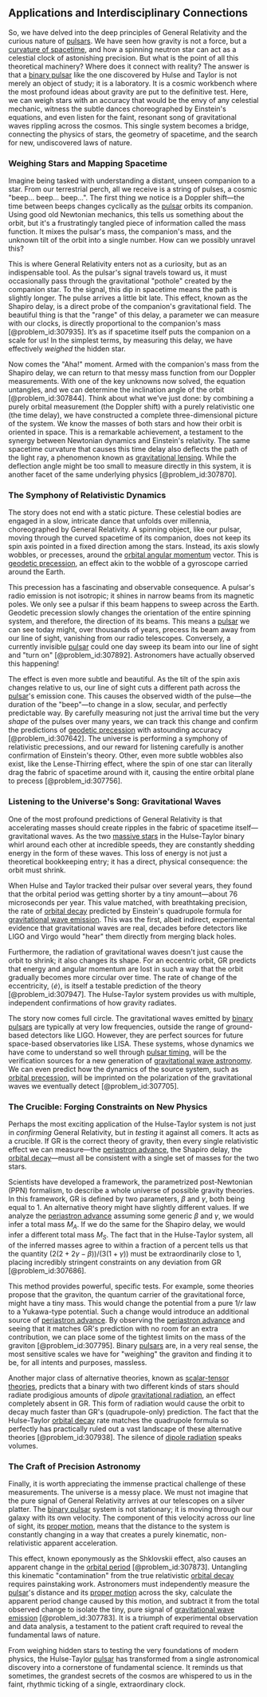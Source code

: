 ## Applications and Interdisciplinary Connections

So, we have delved into the deep principles of General Relativity and the curious nature of [pulsars](@article_id:203020). We have seen how gravity is not a force, but a [curvature of spacetime](@article_id:188986), and how a spinning neutron star can act as a celestial clock of astonishing precision. But what is the point of all this theoretical machinery? Where does it connect with reality? The answer is that a [binary pulsar](@article_id:157135) like the one discovered by Hulse and Taylor is not merely an object of study; it is a laboratory. It is a cosmic workbench where the most profound ideas about gravity are put to the definitive test. Here, we can weigh stars with an accuracy that would be the envy of any celestial mechanic, witness the subtle dances choreographed by Einstein's equations, and even listen for the faint, resonant song of gravitational waves rippling across the cosmos. This single system becomes a bridge, connecting the physics of stars, the geometry of spacetime, and the search for new, undiscovered laws of nature.

### Weighing Stars and Mapping Spacetime

Imagine being tasked with understanding a distant, unseen companion to a star. From our terrestrial perch, all we receive is a string of pulses, a cosmic "beep... beep... beep...". The first thing we notice is a Doppler shift—the time between beeps changes cyclically as the [pulsar](@article_id:160867) orbits its companion. Using good old Newtonian mechanics, this tells us something about the orbit, but it's a frustratingly tangled piece of information called the mass function. It mixes the pulsar's mass, the companion's mass, and the unknown tilt of the orbit into a single number. How can we possibly unravel this?

This is where General Relativity enters not as a curiosity, but as an indispensable tool. As the pulsar's signal travels toward us, it must occasionally pass through the gravitational "pothole" created by the companion star. To the signal, this dip in spacetime means the path is slightly longer. The pulse arrives a little bit late. This effect, known as the Shapiro delay, is a direct probe of the companion's gravitational field. The beautiful thing is that the "range" of this delay, a parameter we can measure with our clocks, is directly proportional to the companion's mass [@problem_id:307935]. It’s as if spacetime itself puts the companion on a scale for us! In the simplest terms, by measuring this delay, we have effectively *weighed* the hidden star.

Now comes the "Aha!" moment. Armed with the companion's mass from the Shapiro delay, we can return to that messy mass function from our Doppler measurements. With one of the key unknowns now solved, the equation untangles, and we can determine the inclination angle of the orbit [@problem_id:307844]. Think about what we've just done: by combining a purely orbital measurement (the Doppler shift) with a purely relativistic one (the time delay), we have constructed a complete three-dimensional picture of the system. We know the masses of both stars and how their orbit is oriented in space. This is a remarkable achievement, a testament to the synergy between Newtonian dynamics and Einstein's relativity. The same spacetime curvature that causes this time delay also deflects the path of the light ray, a phenomenon known as [gravitational lensing](@article_id:158506). While the deflection angle might be too small to measure directly in this system, it is another facet of the same underlying physics [@problem_id:307870].

### The Symphony of Relativistic Dynamics

The story does not end with a static picture. These celestial bodies are engaged in a slow, intricate dance that unfolds over millennia, choreographed by General Relativity. A spinning object, like our pulsar, moving through the curved spacetime of its companion, does not keep its spin axis pointed in a fixed direction among the stars. Instead, its axis slowly wobbles, or precesses, around the [orbital angular momentum](@article_id:190809) vector. This is [geodetic precession](@article_id:160365), an effect akin to the wobble of a gyroscope carried around the Earth.

This precession has a fascinating and observable consequence. A pulsar's radio emission is not isotropic; it shines in narrow beams from its magnetic poles. We only see a pulsar if this beam happens to sweep across the Earth. Geodetic precession slowly changes the orientation of the entire spinning system, and therefore, the direction of its beams. This means a [pulsar](@article_id:160867) we can see today might, over thousands of years, precess its beam away from our line of sight, vanishing from our radio telescopes. Conversely, a currently invisible [pulsar](@article_id:160867) could one day sweep its beam into our line of sight and "turn on" [@problem_id:307892]. Astronomers have actually observed this happening!

The effect is even more subtle and beautiful. As the tilt of the spin axis changes relative to us, our line of sight cuts a different path across the [pulsar](@article_id:160867)'s emission cone. This causes the observed width of the pulse—the duration of the "beep"—to change in a slow, secular, and perfectly predictable way. By carefully measuring not just the arrival time but the very *shape* of the pulses over many years, we can track this change and confirm the predictions of [geodetic precession](@article_id:160365) with astounding accuracy [@problem_id:307642]. The universe is performing a symphony of relativistic precessions, and our reward for listening carefully is another confirmation of Einstein's theory. Other, even more subtle wobbles also exist, like the Lense-Thirring effect, where the spin of one star can literally drag the fabric of spacetime around with it, causing the entire orbital plane to precess [@problem_id:307756].

### Listening to the Universe's Song: Gravitational Waves

One of the most profound predictions of General Relativity is that accelerating masses should create ripples in the fabric of spacetime itself—gravitational waves. As the two [massive stars](@article_id:159390) in the Hulse-Taylor binary whirl around each other at incredible speeds, they are constantly shedding energy in the form of these waves. This loss of energy is not just a theoretical bookkeeping entry; it has a direct, physical consequence: the orbit must shrink.

When Hulse and Taylor tracked their pulsar over several years, they found that the orbital period was getting shorter by a tiny amount—about 76 microseconds per year. This value matched, with breathtaking precision, the rate of [orbital decay](@article_id:159770) predicted by Einstein's quadrupole formula for [gravitational wave emission](@article_id:160346). This was the first, albeit indirect, experimental evidence that gravitational waves are real, decades before detectors like LIGO and Virgo would "hear" them directly from merging black holes.

Furthermore, the radiation of gravitational waves doesn't just cause the orbit to shrink; it also changes its shape. For an eccentric orbit, GR predicts that energy and angular momentum are lost in such a way that the orbit gradually becomes more circular over time. The rate of change of the eccentricity, $\langle \dot{e} \rangle$, is itself a testable prediction of the theory [@problem_id:307947]. The Hulse-Taylor system provides us with multiple, independent confirmations of how gravity radiates.

The story now comes full circle. The gravitational waves emitted by [binary pulsars](@article_id:161651) are typically at very low frequencies, outside the range of ground-based detectors like LIGO. However, they are perfect sources for future space-based observatories like LISA. These systems, whose dynamics we have come to understand so well through [pulsar timing](@article_id:262487), will be the verification sources for a new generation of [gravitational wave astronomy](@article_id:143840). We can even predict how the dynamics of the source system, such as [orbital precession](@article_id:184102), will be imprinted on the polarization of the gravitational waves we eventually detect [@problem_id:307705].

### The Crucible: Forging Constraints on New Physics

Perhaps the most exciting application of the Hulse-Taylor system is not just in *confirming* General Relativity, but in *testing* it against all comers. It acts as a crucible. If GR is the correct theory of gravity, then every single relativistic effect we can measure—the [periastron advance](@article_id:273516), the Shapiro delay, the [orbital decay](@article_id:159770)—must all be consistent with a single set of masses for the two stars.

Scientists have developed a framework, the parametrized post-Newtonian (PPN) formalism, to describe a whole universe of possible gravity theories. In this framework, GR is defined by two parameters, $\beta$ and $\gamma$, both being equal to 1. An alternative theory might have slightly different values. If we analyze the [periastron advance](@article_id:273516) assuming some generic $\beta$ and $\gamma$, we would infer a total mass $M_A$. If we do the same for the Shapiro delay, we would infer a different total mass $M_S$. The fact that in the Hulse-Taylor system, all of the inferred masses agree to within a fraction of a percent tells us that the quantity $(2(2+2\gamma-\beta))/(3(1+\gamma))$ must be extraordinarily close to 1, placing incredibly stringent constraints on any deviation from GR [@problem_id:307686].

This method provides powerful, specific tests. For example, some theories propose that the graviton, the quantum carrier of the gravitational force, might have a tiny mass. This would change the potential from a pure $1/r$ law to a Yukawa-type potential. Such a change would introduce an additional source of [periastron advance](@article_id:273516). By observing the [periastron advance](@article_id:273516) and seeing that it matches GR's prediction with no room for an extra contribution, we can place some of the tightest limits on the mass of the graviton [@problem_id:307795]. Binary [pulsars](@article_id:203020) are, in a very real sense, the most sensitive scales we have for "weighing" the graviton and finding it to be, for all intents and purposes, massless.

Another major class of alternative theories, known as [scalar-tensor theories](@article_id:200096), predicts that a binary with two different kinds of stars should radiate prodigious amounts of *dipole* [gravitational radiation](@article_id:265530), an effect completely absent in GR. This form of radiation would cause the orbit to decay much faster than GR's (quadrupole-only) prediction. The fact that the Hulse-Taylor [orbital decay](@article_id:159770) rate matches the quadrupole formula so perfectly has practically ruled out a vast landscape of these alternative theories [@problem_id:307938]. The silence of [dipole radiation](@article_id:271413) speaks volumes.

### The Craft of Precision Astronomy

Finally, it is worth appreciating the immense practical challenge of these measurements. The universe is a messy place. We must not imagine that the pure signal of General Relativity arrives at our telescopes on a silver platter. The [binary pulsar](@article_id:157135) system is not stationary; it is moving through our galaxy with its own velocity. The component of this velocity across our line of sight, its [proper motion](@article_id:157457), means that the distance to the system is constantly changing in a way that creates a purely kinematic, non-relativistic apparent acceleration.

This effect, known eponymously as the Shklovskii effect, also causes an apparent change in the [orbital period](@article_id:182078) [@problem_id:307873]. Untangling this kinematic "contamination" from the true relativistic [orbital decay](@article_id:159770) requires painstaking work. Astronomers must independently measure the [pulsar](@article_id:160867)'s distance and its [proper motion](@article_id:157457) across the sky, calculate the apparent period change caused by this motion, and subtract it from the total observed change to isolate the tiny, pure signal of [gravitational wave emission](@article_id:160346) [@problem_id:307783]. It is a triumph of experimental observation and data analysis, a testament to the patient craft required to reveal the fundamental laws of nature.

From weighing hidden stars to testing the very foundations of modern physics, the Hulse-Taylor [pulsar](@article_id:160867) has transformed from a single astronomical discovery into a cornerstone of fundamental science. It reminds us that sometimes, the grandest secrets of the cosmos are whispered to us in the faint, rhythmic ticking of a single, extraordinary clock.